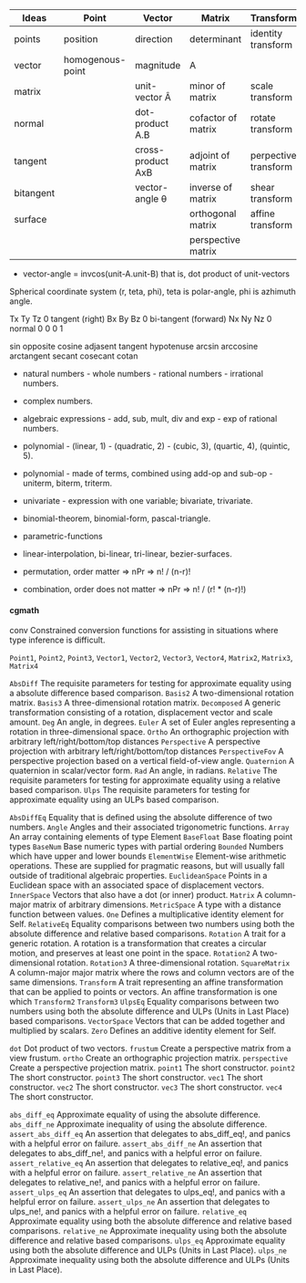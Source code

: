  Ideas    |  Point             |  Vector              | Matrix                      | Transforms
----------|--------------------|----------------------|-----------------------------|------------------------
points    |   position         |  direction           |   determinant               | identity transform
vector    |   homogenous-point |  magnitude |A|       |   basis (Change of basis)   | translate transform
matrix    |                    |  unit-vector Â       |   minor of matrix           | scale transform
normal    |                    |  dot-product A.B     |   cofactor of matrix        | rotate transform
tangent   |                    |  cross-product AxB   |   adjoint of matrix         | perpective transform
bitangent |                    |  vector-angle θ      |   inverse of matrix         | shear transform
surface   |                    |                      |   orthogonal matrix         | affine transform
          |                    |                      |   perspective matrix        |

* vector-angle = invcos(unit-A.unit-B) that is, dot product of unit-vectors

Spherical coordinate system (r, teta, phi), teta is polar-angle, phi is azhimuth angle.

Tx  Ty  Tz  0       tangent    (right)
Bx  By  Bz  0       bi-tangent (forward)
Nx  Ny  Nz  0       normal
0   0   0   1

sin             opposite
cosine          adjasent
tangent         hypotenuse
arcsin
arccosine
arctangent
secant
cosecant
cotan


* natural numbers - whole numbers - rational numbers - irrational numbers.
* complex numbers.

* algebraic expressions - add, sub, mult, div and exp - exp of rational numbers.
* polynomial - (linear, 1) - (quadratic, 2) - (cubic, 3), (quartic, 4), (quintic, 5).
* polynomial - made of terms, combined using add-op and sub-op - uniterm, biterm, triterm.
* univariate - expression with one variable; bivariate, trivariate.
* binomial-theorem, binomial-form, pascal-triangle.
* parametric-functions

* linear-interpolation, bi-linear, tri-linear, bezier-surfaces.

* permutation, order matter => nPr => n! / (n-r)!
* combination, order does not matter => nPr => n! / (r! * (n-r)!)

#### cgmath

conv    Constrained conversion functions for assisting in situations where type inference is difficult.


`Point1`, `Point2`, `Point3`, `Vector1`, `Vector2`, `Vector3`, `Vector4`, `Matrix2`, `Matrix3`, `Matrix4`

`AbsDiff`           The requisite parameters for testing for approximate equality using a absolute difference based comparison.
`Basis2`            A two-dimensional rotation matrix.
`Basis3`            A three-dimensional rotation matrix.
`Decomposed`        A generic transformation consisting of a rotation, displacement vector and scale amount.
`Deg`               An angle, in degrees.
`Euler`             A set of Euler angles representing a rotation in three-dimensional space.
`Ortho`             An orthographic projection with arbitrary left/right/bottom/top distances
`Perspective`       A perspective projection with arbitrary left/right/bottom/top distances
`PerspectiveFov`    A perspective projection based on a vertical field-of-view angle.
`Quaternion`        A quaternion in scalar/vector form.
`Rad`               An angle, in radians.
`Relative`          The requisite parameters for testing for approximate equality using a relative based comparison.
`Ulps`              The requisite parameters for testing for approximate equality using an ULPs based comparison.

`AbsDiffEq`         Equality that is defined using the absolute difference of two numbers.
`Angle`             Angles and their associated trigonometric functions.
`Array`             An array containing elements of type Element
`BaseFloat`         Base floating point types
`BaseNum`           Base numeric types with partial ordering
`Bounded`           Numbers which have upper and lower bounds
`ElementWise`       Element-wise arithmetic operations. These are supplied for pragmatic reasons, but will usually fall outside of traditional algebraic properties.
`EuclideanSpace`    Points in a Euclidean space with an associated space of displacement vectors.
`InnerSpace`        Vectors that also have a dot (or inner) product.
`Matrix`            A column-major matrix of arbitrary dimensions.
`MetricSpace`       A type with a distance function between values.
`One`               Defines a multiplicative identity element for Self.
`RelativeEq`        Equality comparisons between two numbers using both the absolute difference and relative based comparisons.
`Rotation`          A trait for a generic rotation. A rotation is a transformation that creates a circular motion, and preserves at least one point in the space.
`Rotation2`         A two-dimensional rotation.
`Rotation3`         A three-dimensional rotation.
`SquareMatrix`      A column-major major matrix where the rows and column vectors are of the same dimensions.
`Transform`         A trait representing an affine transformation that can be applied to points or vectors. An affine transformation is one which
`Transform2`
`Transform3`
`UlpsEq`            Equality comparisons between two numbers using both the absolute difference and ULPs (Units in Last Place) based comparisons.
`VectorSpace`       Vectors that can be added together and multiplied by scalars.
`Zero`              Defines an additive identity element for Self.

`dot`           Dot product of two vectors.
`frustum`       Create a perspective matrix from a view frustum.
`ortho`         Create an orthographic projection matrix.
`perspective`   Create a perspective projection matrix.
`point1`        The short constructor.
`point2`        The short constructor.
`point3`        The short constructor.
`vec1`          The short constructor.
`vec2`          The short constructor.
`vec3`          The short constructor.
`vec4`          The short constructor.

`abs_diff_eq`           Approximate equality of using the absolute difference.
`abs_diff_ne`           Approximate inequality of using the absolute difference.
`assert_abs_diff_eq`    An assertion that delegates to abs_diff_eq!, and panics with a helpful error on failure.
`assert_abs_diff_ne`    An assertion that delegates to abs_diff_ne!, and panics with a helpful error on failure.
`assert_relative_eq`    An assertion that delegates to relative_eq!, and panics with a helpful error on failure.
`assert_relative_ne`    An assertion that delegates to relative_ne!, and panics with a helpful error on failure.
`assert_ulps_eq`        An assertion that delegates to ulps_eq!, and panics with a helpful error on failure.
`assert_ulps_ne`        An assertion that delegates to ulps_ne!, and panics with a helpful error on failure.
`relative_eq`           Approximate equality using both the absolute difference and relative based comparisons.
`relative_ne`           Approximate inequality using both the absolute difference and relative based comparisons.
`ulps_eq`               Approximate equality using both the absolute difference and ULPs (Units in Last Place).
`ulps_ne`               Approximate inequality using both the absolute difference and ULPs (Units in Last Place).
